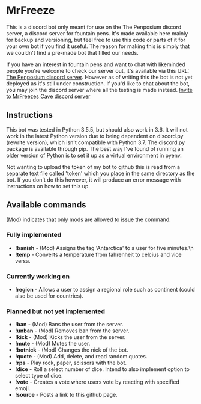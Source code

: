 # MrFreeze
This is a discord bot only meant for use on the The Penposium discord server, a discord server for fountain pens. It's made available here mainly for backup and versioning, but feel free to use this code or parts of it for your own bot if you find it useful. The reason for making this is simply that we couldn't find a pre-made bot that filled our needs.

If you have an interest in fountain pens and want to chat with likeminded people you're welcome to check our server out, it's available via this URL: [The Penposium discord server](https://discord.gg/khY7JYs). However as of writing this the bot is not yet deployed as it's still under construction. If you'd like to chat about the bot, you may join the discord server where all the testing is made instead. [Invite to MrFreezes Cave discord server](https://discord.gg/wcwshah)

## Instructions
This bot was tested in Python 3.5.5, but should also work in 3.6. It will not work in the latest Python version due to being dependent on discord.py (rewrite version), which isn't compatible with Python 3.7. The discord.py package is available through pip. The best way I've found of running an older version of Python is to set it up as a virtual environment in pyenv.

Not wanting to upload the token of my bot to github this is read from a separate text file called 'token' which you place in the same directory as the bot. If you don't do this however, it will produce an error message with instructions on how to set this up.

## Available commands
(Mod) indicates that only mods are allowed to issue the command.

### Fully implemented
* **!banish**   - (Mod) Assigns the tag 'Antarctica' to a user for five minutes.\n
* **!temp**     - Converts a temperature from fahrenheit to celcius and vice versa.

### Currently working on
* **!region**   - Allows a user to assign a regional role such as continent (could also be used for countries).

### Planned but not yet implemented
* **!ban**      - (Mod) Bans the user from the server.
* **!unban**    - (Mod) Removes ban from the server.
* **!kick**     - (Mod) Kicks the user from the server.
* **!mute**     - (Mod) Mutes the user.
* **!botnick**  - (Mod) Changes the nick of the bot.
* **!quote**    - (Mod) Add, delete, and read random quotes.
* **!rps**      - Play rock, paper, scissors with the bot.
* **!dice**     - Roll a select number of dice. Intend to also implement option to select type of dice.
* **!vote**     - Creates a vote where users vote by reacting with specified emoji.
* **!source**   - Posts a link to this github page.
